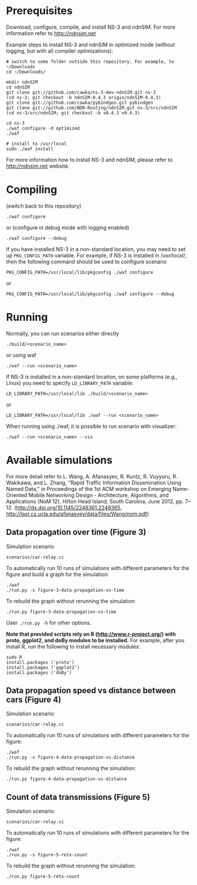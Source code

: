 Prerequisites
=============

Download, configure, compile, and install NS-3 and ndnSIM. For more information refer to http://ndnsim.net 

Example steps to install NS-3 and ndnSIM in optimized mode (without logging, but with all compiler optimizations):

	# switch to some folder outside this repository. For example, to ~/Downloads
	cd ~/Downloads/

    mkdir ndnSIM
    cd ndnSIM
    git clone git://github.com/cawka/ns-3-dev-ndnSIM.git ns-3
    (cd ns-3; git checkout -b ndnSIM-0.4.3 origin/ndnSIM-0.4.3)
    git clone git://github.com/cawka/pybindgen.git pybindgen
    git clone git://github.com/NDN-Routing/ndnSIM.git ns-3/src/ndnSIM
    (cd ns-3/src/ndnSIM; git checkout -b v0.4.3 v0.4.3)

    cd ns-3
    ./waf configure -d optimized
    ./waf

    # install to /usr/local
    sudo ./waf install

For more information how to install NS-3 and ndnSIM, please refer to http://ndnsim.net website.

Compiling
=========

(switch back to this repository)

``./waf configure``

or (configure in debug mode with logging enabled)

``./waf configure --debug``

If you have installed NS-3 in a non-standard location, you may need to set up ``PKG_CONFIG_PATH`` variable.
For example, if NS-3 is installed in /usr/local/, then the following command should be used to
configure scenario

``PKG_CONFIG_PATH=/usr/local/lib/pkgconfig ./waf configure``

or

``PKG_CONFIG_PATH=/usr/local/lib/pkgconfig ./waf configure --debug``

Running
=======

Normally, you can run scenarios either directly

``./build/<scenario_name>``

or using waf

``./waf --run <scenario_name>``

If NS-3 is installed in a non-standard location, on some platforms (e.g., Linux) you need to specify ``LD_LIBRARY_PATH`` variable:

``LD_LIBRARY_PATH=/usr/local/lib ./build/<scenario_name>``

or

``LD_LIBRARY_PATH=/usr/local/lib ./waf --run <scenario_name>``


When running using ./waf, it is possible to run scenario with visualizer:

``./waf --run <scenario_name> --vis``


Available simulations
=====================

For more detail refer to L. Wang, A. Afanasyev, R. Kuntz, R. Vuyyuru, R. Wakikawa, and L. Zhang, "Rapid Traffic Information Dissemination Using Named Data," in Proceedings of the 1st ACM workshop on Emerging Name-Oriented Mobile Networking Design - Architecture, Algorithms, and Applications (NoM 12), Hilton Head Island, South Carolina, June 2012, pp. 7–12. (http://dx.doi.org/10.1145/2248361.2248365, http://lasr.cs.ucla.edu/afanasyev/data/files/Wang/nom.pdf)

## Data propagation over time (Figure 3)

Simulation scenario:

    scenarios/car-relay.cc

To automatically run 10 runs of simulations with different parameters for the figure and build a graph for the simulation:

    ./waf
    ./run.py -s figure-3-data-propagation-vs-time

To rebuild the graph without rerunning the simulation:

    ./run.py figure-3-data-propagation-vs-time

User ``./run.py -h`` for other options.

**Note that provided scripts rely on R (http://www.r-project.org/) with proto, ggplot2, and doBy modules to be installed.**  For example, after you install R, run the following to install necessary modules:

    sudo R
    install.packages ('proto')
    install.packages ('ggplot2')
    install.packages ('doBy')


## Data propagation speed vs distance between cars (Figure 4)

Simulation scenario:

    scenarios/car-relay.cc

To automatically run 10 runs of simulations with different parameters for the figure:

    ./waf
    ./run.py -s figure-4-data-propagation-vs-distance

To rebuild the graph without rerunning the simulation:

    ./run.py figure-4-data-propagation-vs-distance

## Count of data transmissions (Figure 5)

Simulation scenario:

    scenarios/car-relay.cc

To automatically run 10 runs of simulations with different parameters for the figure:

    ./waf
    ./run.py -s figure-5-retx-count

To rebuild the graph without rerunning the simulation:

    ./run.py figure-5-retx-count
